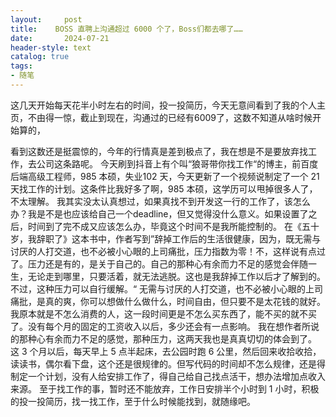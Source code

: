 ```yaml
---
layout:     post
title:    BOSS 直聘上沟通超过 6000 个了，Boss们都去哪了……
date:       2024-07-21
header-style: text
catalog: true
tags:
- 随笔
---
```

这几天开始每天花半小时左右的时间，投一投简历，今天无意间看到了我的个人主页，不由得一惊，截止到现在，沟通过的已经有6009了，这数不知道从啥时候开始算的，

看到这数还是挺震惊的，今年的行情真是差到极点了，我在想是不是要放弃找工作，去公司这条路呢。
今天刷到抖音上有个叫“狼哥带你找工作“的博主，前百度后端高级工程师，985 本硕，失业102 天，今天更新了一个视频说制定了一个 21 天找工作的计划。这条件比我好多了啊，985 本硕，这学历可以甩掉很多人了，不太理解。
我其实没太认真想过，如果真找不到开发这一行的工作了，该怎么办？我是不是也应该给自己一个deadline，但又觉得没什么意义。如果设置了之后，时间到了完不成又应该怎么办，毕竟这个时间不是我所能控制的。
在《五十岁，我辞职了》这本书中，作者写到”辞掉工作后的生活很健康，因为，既无需与讨厌的人打交道，也不必被小心眼的上司痛批，压力指数为零！不，这样说有点过了。压力还是有的，是关于自己的。自己的那种心有余而力不足的感觉会伴随一生，无论走到哪里，只要活着，就无法逃脱。这也是我辞掉工作以后才了解到的。不过，这种压力可以自行缓解。“
无需与讨厌的人打交道，也不必被小心眼的上司痛批，是真的爽，你可以想做什么做什么，时间自由，但只要不是太花钱的就好。
我原本就是不怎么消费的人，这一段时间更是不怎么买东西了，能不买的就不买了。没有每个月的固定的工资收入以后，多少还会有一点影响。
我在想作者所说的那种心有余而力不足的感觉，那种压力，这两天我也是真真切切的体会到了。
这 3 个月以后，每天早上 5 点半起床，去公园时跑 6 公里，然后回来收拾收拾，读读书，偶尔看下盘，这个还是很规律的。但写代码的时间却不怎么规律，还是得制定一个计划，没有人给安排工作了，得自己给自己找点活干，想办法增加点收入来源。
至于找工作的事，暂时还不能放弃，工作日安排半个小时到 1 小时，积极的投一投简历，找一找工作，至于什么时候能找到，就随缘吧。